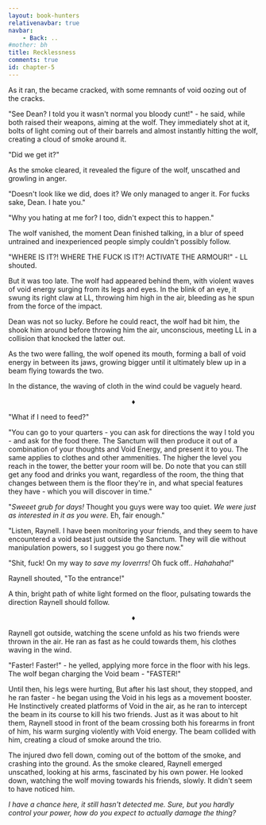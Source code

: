 ```yaml
---
layout: book-hunters
relativenavbar: true
navbar:
    - Back: ..
#mother: bh
title: Recklessness
comments: true
id: chapter-5
---
```


As it ran, the  became cracked, with some remnants of void oozing out of the cracks.

"See Dean? I told you it wasn't normal you bloody cunt!" - he said, while both raised their weapons, aiming at the wolf. They immediately shot at it, bolts of light coming out of their barrels and almost instantly hitting the wolf, creating a cloud of smoke around it.

"Did we get it?"

As the smoke cleared, it revealed the figure of the wolf, unscathed and growling in anger.

"Doesn't look like we did, does it? We only managed to anger it. For fucks sake, Dean. I hate you."

"Why you hating at me for? I too, didn't expect this to happen."

The wolf vanished, the moment Dean finished talking, in a blur of speed untrained and inexperienced people simply couldn't possibly follow.

"WHERE IS IT?! WHERE THE FUCK IS IT?! ACTIVATE THE ARMOUR!" - LL shouted.

But it was too late. The wolf had appeared behind them, with violent waves of void energy surging from its legs and eyes. In the blink of an eye, it swung its right claw at LL, throwing him high in the air, bleeding as he spun from the force of the impact.

Dean was not so lucky. Before he could react, the wolf had bit him, the shook him around before throwing him the air, unconscious, meeting LL in a collision that knocked the latter out.

As the two were falling, the wolf opened its mouth, forming a ball of void energy in between its jaws, growing bigger until it ultimately blew up in a beam flying towards the two.

In the distance, the waving of cloth in the wind could be vaguely heard.

<center>&diams;</center>

"What if I need to feed?"

"You can go to your quarters - you can ask for directions the way I told you - and ask for the food there. The Sanctum will then produce it out of a combination of your thoughts and Void Energy, and present it to you. The same applies to clothes and other ammenities. The higher the level you reach in the tower, the better your room will be. Do note that you can still get any food and drinks you want, regardless of the room, the thing that changes between them is the floor they're in, and what special features they have - which you will discover in time."

"*Sweeet grub for days!* Thought you guys were way too quiet. *We were just as interested in it as you were.* Eh, fair enough."

"Listen, Raynell. I have been monitoring your friends, and they seem to have encountered a void beast just outside the Sanctum. They will die without manipulation powers, so I suggest you go there now."

"Shit, fuck! On my way *to save my loverrrs!* Oh fuck off.. *Hahahaha!*"

Raynell shouted, "To the entrance!"

A thin, bright path of white light formed on the floor, pulsating towards the direction Raynell should follow.

<center>&diams;</center>

Raynell got outside, watching the scene unfold as his two friends were thrown in the air. He ran as fast as he could towards them, his clothes waving in the wind.

"Faster! Faster!" - he yelled, applying more force in the floor with his legs. The wolf began charging the Void beam - "FASTER!"

Until then, his legs were hurting, But after his last shout, they stopped, and he ran faster - he began using the Void in his legs as a movement booster. He Instinctively created platforms of Void in the air, as he ran to intercept the beam in its course to kill his two friends. Just as it was about to hit them, Raynell stood in front of the beam crossing both his forearms in front of him, his warm surging violently with Void energy. The beam collided with him, creating a cloud of smoke around the trio.

The injured dwo fell down, coming out of the bottom of the smoke, and crashing into the ground. As the smoke cleared, Raynell emerged unscathed, looking at his arms, fascinated by his own power. He looked down, watching the wolf moving towards his friends, slowly. It didn't seem to have noticed him.

*I have a chance here, it still hasn't detected me. Sure, but you hardly control your power, how do you expect to actually damage the thing?*
